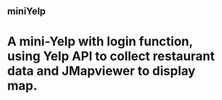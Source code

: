## miniYelp

# A mini-Yelp with login function, using Yelp API to collect restaurant data and JMapviewer to display map.
